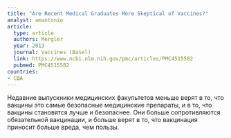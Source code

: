 ```yaml
---
title: "Are Recent Medical Graduates More Skeptical of Vaccines?"
analyst: amantonio
article:
  type: article
  authors: Mergler
  year: 2013
  journal: Vaccines (Basel)
  link: https://www.ncbi.nlm.nih.gov/pmc/articles/PMC4515582
  pubmed: PMC4515582
countries:
- США
---
```


Недавние выпускники медицинских факультетов меньше верят в то, что вакцины это самые безопасные медицинские препараты, и в то, что вакцины становятся лучше и безопаснее. Они больше сопротивляются обязательной вакцинации, и больше верят в то, что вакцинация приносит больше вреда, чем пользы.
